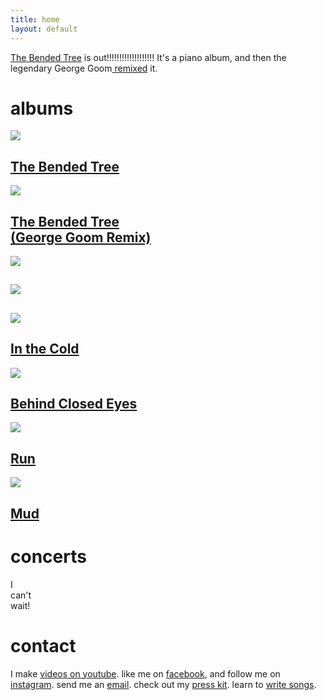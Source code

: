```yaml
---
title: home
layout: default
---
```

<html lang="en">
<div class="centered" id="bio">
	<p>
		<a href="https://songwhip.com/petterrylen/the-bended-tree">The Bended Tree</a> is out!!!!!!!!!!!!!!!!!!! It's a piano album, and then the legendary George Goom<a href="https://songwhip.com/.../the-bended-tree-george-goom-remix"> remixed</a> it.
	</p>
	<p>
	</p>	
</div>
<div id="albums">
	<h1>albums</h1>
	<div>
		<a class="albumart" href="https://songwhip.com/petterrylen/the-bended-tree">
			<div class="imgwrap">
				<img src="/images/thebendedtree.jpg">
				<div class="imgdescription">
					<h2 class="black">The Bended Tree</h2>
				</div>
			</div>
		</a>
		<a class="albumart" href="https://songwhip.com/petterrylen/the-bended-tree-george-goom-remix">
			<div class="imgwrap">
				<img src="/images/thebendedtreeremix.jpg">
				<div class="imgdescription">
					<h2 class="black">The Bended Tree <br>(George Goom Remix)</h2>
				</div>
			</div>
		</a>
		<a class="albumart" href="https://songwhip.com/petterrylen/honeymoon-in-wales">
			<div class="imgwrap">
				<img src="/images/honeymooninwales.jpg">
				<div class="imgdescription">
					<h2></h2>
				</div>
			</div>
		</a>	
		<a class="albumart" href="https://album.link/hjX5cKnZmmSJ8">
			<div class="imgwrap">
				<img src="/images/afterthemeltdown.jpg">
				<div class="imgdescription">
					<h2></h2>
				</div>
			</div>
		</a>
		<a class="albumart" href="https://song.link/qcdrF5jDsNT93">
			<div class="imgwrap">
				<img src="/images/inthecold.jpg">
				<div class="imgdescription">
					<h2>In the Cold</h2>
				</div>
			</div>
		</a>
		<a class="albumart" href="https://ampl.ink/71pKJ">
			<div class="imgwrap">
				<img src="/images/behindclosedeyes.jpg">
				<div class="imgdescription">
					<h2>Behind Closed Eyes</h2>
				</div>
			</div>
		</a>
		<a class="albumart" href="https://ampl.ink/dpzn8">
			<div class="imgwrap">
				<img src="/images/run.jpg">
				<div class="imgdescription">
					<h2>Run</h2>
				</div>
			</div>
		</a>
		<a class="albumart" href="https://ampl.ink/Wn6oA">
			<div class="imgwrap">
				<img src="/images/mud.jpg">
				<div class="imgdescription">
					<h2>Mud</h2>
				</div>
			</div>
		</a>
		<img style="display:none;" src="stairs.jpg">
		<img style="display:none;" src="bag.jpg">
	</div>
</div>
<div id="concerts">
	<h1>concerts</h1>
	<div>
		<div>I</div>
		<div> can't </div>
		<div>wait!</div>
		<div></div>
		<div style="display: none;">Live Stream</div>
		<div style="display: none;">Oct 19th 9PM UTC+2</div>
		<div style="display: none;"><a href="http://twitch.com/pianopetterplays">Twitch</a></div>
		<div></div>
		<div style="display: none;">Live Stream</div>
		<div style="display: none;">Nov 2th 9PM UTC+2</div>
		<div style="display: none;"><a href="http://twitch.com/pianopetterplays">Twitch</a></div>
		<div></div>		
		<div style="display: none;">Live Stream</div>
		<div style="display: none;">Nov 16th 9PM UTC+2</div>
		<div style="display: none;"><a href="http://twitch.com/pianopetterplays">Twitch</a></div>		
	</div>	
</div>
		
<div id="contact">
	<h1>contact</h1>
	<p>
		I make <a href="https://www.youtube.com/channel/UCGhztSsxhbE-m3TAD86iYmA?">videos on youtube</a>. 
		like me on <a href="http://facebook.com/pianopetter">facebook</a>, 
		and follow me on <a href="http://instagram.com/petterrylen">instagram</a>. 
		send me an <a href="mailto:hello@pianopetter.com">email</a>. check&nbsp;out my <a href="https://www.dropbox.com/sh/7mssozg4br3xf3r/AABbmr2ObMYXj9moysFzJo26a?dl=0">press&nbsp;kit</a>. learn to <a href="/songwriting">write&nbsp;songs</a>.
	</p>
</div>
</html>